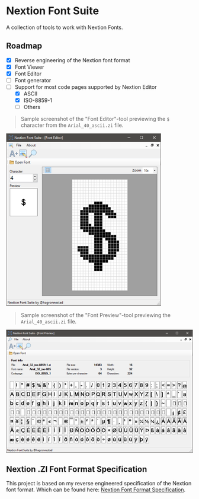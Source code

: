 # Nextion Font Suite

A collection of tools to work with Nextion Fonts.

## Roadmap

- [x] Reverse engineering of the Nextion font format
- [x] Font Viewer
- [x] Font Editor
- [ ] Font generator
- [ ] Support for most code pages supported by Nextion Editor
  - [x] ASCII
  - [x] ISO-8859-1
  - [ ] Others

> Sample screenshot of the "Font Editor"-tool previewing the `$` character from the `Arial_40_ascii.zi` file.

![](Screenshots/02-thumb.png)

> Sample screenshot of the "Font Preview"-tool previewing the `Arial_40_ascii.zi` file.

![](Screenshots/01-thumb.png)

## Nextion .ZI Font Format Specification

This project is based on my reverse engineered specification of the Nextion font format. Which can be found here: [Nextion Font Format Specification](Docs/Nextion%20Font%20Format%20Specification.md).